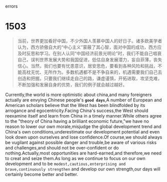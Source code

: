 errors

# 1503
> 当前，世界更加看好中国，不少外国人羡慕中国人的好日子。诸多欧美学者认为，西方骄傲自大的“中心主义”蒙蔽了其心智，面对中国的成功，西方应及时反思和学习。在别人认同“中国经济前景光明论”时，我们不能自己唱衰自己，误判世界发展大势和我国促进，低估自身发展潜力，妄自菲薄，丧失信心。当然，我们也要有忧患意识，居安思危，要看到各种风险和挑战，不能高枕无忧、无所作为。多数机遇都不是不争自来的，机遇需要我们自己去创造和把握。只要我们继续走自己的路，谦虚谨慎，开拓进取，攻坚克难，不断加强和发展自身的优势，我们的例子就会越过越好。

Currently,the world is more optimistic about china,and many foreigners actually are envying Chinese people's **`good days`**,A number of European and American scholars believe that the West has been blindfolded by its arrogance and egocentricity.Facing China's success,the West should reexamine itself and learn from China in a timely manner.While others agree to the "theory of China having a brilliant economic future,"we have no reason to lower our own morale,misjudge the global development trend and China's own conditions,underestimate our development potential and even look down upon ourselves and lose confidence.Of course,we should always be vugilant against possible danger and trouble,be aware of various risks and challenges,and should not be over-confident or do nothing.Actually,most opportunities are hard-earned,and therefore,we need to creat and seize them.As long as we continue to focus on our own development and to be `modest,cautious,enterprising and brave,continuously strengthen` and develop our own strength,our days will certainly become better and better.